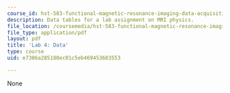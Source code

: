 ```yaml
---
course_id: hst-583-functional-magnetic-resonance-imaging-data-acquisition-and-analysis-fall-2008
description: Data tables for a lab assignment on MRI physics.
file_location: /coursemedia/hst-583-functional-magnetic-resonance-imaging-data-acquisition-and-analysis-fall-2008/e7306a285180ec01c5eb469453683553_lab4_data.pdf
file_type: application/pdf
layout: pdf
title: 'Lab 4: Data'
type: course
uid: e7306a285180ec01c5eb469453683553

---
```

None